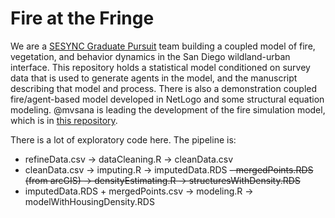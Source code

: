 # Fire at the Fringe

We are a [SESYNC Graduate Pursuit](https://www.sesync.org/opportunities/grad-themes-2014) team building a coupled model of fire, vegetation, and behavior dynamics in the San Diego wildland-urban interface. This repository holds a statistical model conditioned on survey data that is used to generate agents in the model, and the manuscript describing that model and process. There is also a demonstration coupled fire/agent-based model developed in NetLogo and some structural equation modeling. @mvsana is leading the development of the fire simulation model, which is in [this repository](https://github.com/mvsaha/fire_sim).

There is a lot of exploratory code here. The pipeline is:

- refineData.csv -> dataCleaning.R -> cleanData.csv
- cleanData.csv -> imputing.R -> imputedData.RDS 
~~- mergedPoints.RDS (from arcGIS) -> densityEstimating.R -> structuresWithDensity.RDS~~
- imputedData.RDS + mergedPoints.csv -> modeling.R -> modelWithHousingDensity.RDS
